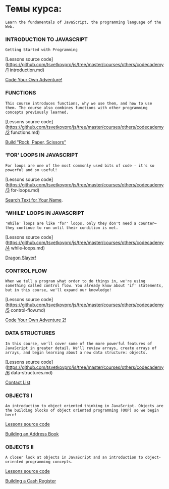 # Темы курса:
```
Learn the fundamentals of JavaScript, the programming language of the Web.

```


### INTRODUCTION TO JAVASCRIPT
```
Getting Started with Programming
```
[Lessons source code](https://github.com/tsvetkovpro/js/tree/master/courses/others/codecademy/1 introduction.md)

[Code Your Own Adventure!](https://github.com/tsvetkovpro/js/tree/master/courses/others/codecademy/your-own-adventure)


### FUNCTIONS
```
This course introduces functions, why we use them, and how to use them. The course also combines functions with other programming concepts previously learned. 
```
[Lessons source code](https://github.com/tsvetkovpro/js/tree/master/courses/others/codecademy/2 functions.md)

[Build "Rock, Paper, Scissors"](https://github.com/tsvetkovpro/js/tree/master/courses/others/codecademy/rock-paper-scissors)


### 'FOR' LOOPS IN JAVASCRIPT
```
For loops are one of the most commonly used bits of code - it's so powerful and so useful!
```
[Lessons source code](https://github.com/tsvetkovpro/js/tree/master/courses/others/codecademy/3 for-loops.md)

[Search Text for Your Name](https://github.com/tsvetkovpro/js/tree/master/courses/others/codecademy/search-text-for-your-name).


### 'WHILE' LOOPS IN JAVASCRIPT
```
'While' loops are like 'for' loops, only they don't need a counter—they continue to run until their condition is met.
```
[Lessons source code](https://github.com/tsvetkovpro/js/tree/master/courses/others/codecademy/4 while-loops.md)

[Dragon Slayer!](https://github.com/tsvetkovpro/js/tree/master/courses/others/codecademy/dragon-slayer)


### CONTROL FLOW
```
When we tell a program what order to do things in, we're using something called control flow. You already know about 'if' statements, but in this course, we'll expand our knowledge!
```
[Lessons source code](https://github.com/tsvetkovpro/js/tree/master/courses/others/codecademy/5 control-flow.md)

[Code Your Own Adventure 2!](https://github.com/tsvetkovpro/js/tree/master/courses/others/codecademy/your-own-adventure-2)


### DATA STRUCTURES
```
In this course, we'll cover some of the more powerful features of JavaScript in greater detail. We'll review arrays, create arrays of arrays, and begin learning about a new data structure: objects.
```
[Lessons source code](https://github.com/tsvetkovpro/js/tree/master/courses/others/codecademy/6 data-structures.md)

[Contact List](https://github.com/tsvetkovpro/js/tree/master/courses/others/codecademy/contact-list)


### OBJECTS I
```
An introduction to object oriented thinking in JavaScript. Objects are the building blocks of object oriented programming (OOP) so we begin here!
```
[Lessons source code](https://github.com/tsvetkovpro/js/tree/master/courses/others/codecademy/)

[Building an Address Book](https://github.com/tsvetkovpro/js/tree/master/courses/others/codecademy/adress-book)


### OBJECTS II
```
A closer look at objects in JavaScript and an introduction to object-oriented programming concepts.
```
[Lessons source code](https://github.com/tsvetkovpro/js/tree/master/courses/others/codecademy/)

[Building a Cash Register]()